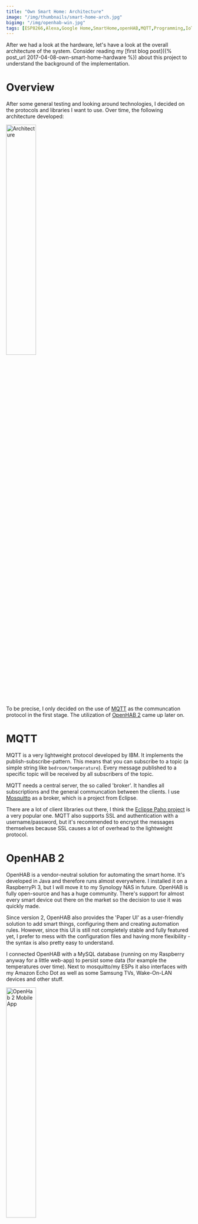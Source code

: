 ```yaml
---
title: "Own Smart Home: Architecture"
image: "/img/thumbnails/smart-home-arch.jpg"
bigimg: "/img/openhab-win.jpg"
tags: [ESP8266,Alexa,Google Home,SmartHome,openHAB,MQTT,Programming,IoT]
---
```


After we had a look at the hardware, let's have a look at the overall architecture of the system. Consider reading my [first blog post]({% post_url 2017-04-08-own-smart-home-hardware %}) about this project to understand the background of the implementation.

# Overview

After some general testing and looking around technologies, I decided on the protocols and libraries I want to use. Over time, the following architecture developed:

<div class="center" markdown="1">
<img class="lazy" alt="Architecture" data-src="/assets/posts/own-smart-home-architecture/architecture.png" width="40%" />
</div>

To be precise, I only decided on the use of [MQTT](http://mqtt.org/) as the communcation protocol in the first stage. The utilization of [OpenHAB 2](http://www.openhab.org/) came up later on.

# MQTT

MQTT is a very lightweight protocol developed by IBM. It implements the publish-subscribe-pattern. This means that you can subscribe to a topic (a simple string like `bedroom/temperature`). Every message published to a specific topic will be received by all subscribers of the topic.

MQTT needs a central server, the so called 'broker'. It handles all subscriptions and the general communcation between the clients. I use [Mosquitto](https://mosquitto.org/) as a broker, which is a project from Eclipse.

There are a lot of client libraries out there, I think the [Eclipse Paho project](http://www.eclipse.org/paho/) is a very popular one. MQTT also supports SSL and authentication with a username/password, but it's recommended to encrypt the messages themselves because SSL causes a lot of overhead to the lightweight protocol.

# OpenHAB 2

OpenHAB is a vendor-neutral solution for automating the smart home. It's developed in Java and therefore runs almost everywhere. I installed it on a RaspberryPi 3, but I will move it to my Synology NAS in future. OpenHAB is fully open-source and has a huge community. There's support for almost every smart device out there on the market so the decision to use it was quickly made.

Since version 2, OpenHAB also provides the 'Paper UI' as a user-friendly solution to add smart things, configuring them and creating automation rules. However, since this UI is still not completely stable and fully featured yet, I prefer to mess with the configuration files and having more flexibility - the syntax is also pretty easy to understand.

I connected OpenHAB with a MySQL database (running on my Raspberry anyway for a little web-app) to persist some data (for example the temperatures over time). Next to mosquitto/my ESPs it also interfaces with my Amazon Echo Dot as well as some Samsung TVs, Wake-On-LAN devices and other stuff.

<div class="center" markdown="1">
<img class="lazy" alt="OpenHab 2 Mobile App" data-src="/assets/posts/own-smart-home-architecture/screenshot.png" width="40%" />
</div>

I'll go into more detail on my use of OpenHAB and the connection with the free OpenHAB Cloud for external access in a future post.

# Development Environment

After we've seen the high-level architecture, we should also look at the base for the development of the ESP firmware.

As the ESP8266 has grown a big community, there is also [support for it in the Arduino IDE](https://github.com/esp8266/Arduino). The Arduino IDE itself is hiding some details by default to make the first steps of programming microcontrollers more easy. Although this can be very helpful, I changed to a basic C/C++ IDE to have more flexibility. 

I used [PlatformIO](http://platformio.org/) as a base, which brings along all the toolchains, uploaders and frameworks for the ESP and many other boards with it. Furthermore it has a great integration with numerous IDEs and also supports Continuous Integration.

You can find the source code of the firmware on [GitHub](https://github.com/lippertmarkus/esp8266-managed).

# Conclusion

Rather than using manufacturer-specific base stations for each different technology, we use OpenHAB with it's huge amount of add-ins. It also interfaces with MQTT through which we easily communicate with our ESPs. This creates a good base to rely on and is a big step to the own smart home.

In my next post we'll have a detailed look into the programming of the firmware.
